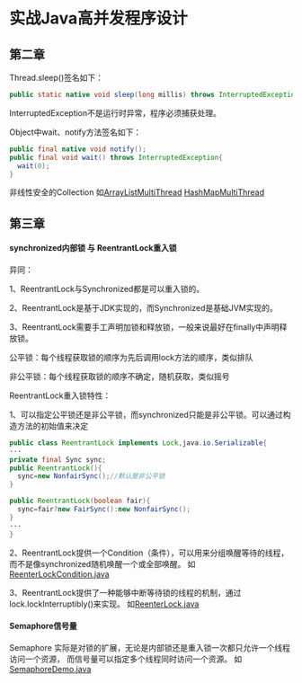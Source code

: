 # 实战Java高并发程序设计

## 第二章
Thread.sleep()签名如下：<br/>
```java
public static native void sleep(long millis) throws InterruptedException; 
```
InterruptedException不是运行时异常，程序必须捕获处理。

Object中wait、notify方法签名如下：<br/>
```java
public final native void notify();
public final void wait() throws InterruptedException{
  wait(0);
}
```
非线性安全的Collection 如[ArrayListMultiThread](https://github.com/Egnaxela/java_journey_learning/blob/master/src/com/practicehighconcurrency/collections/ArrayListMultiThread.java)  [HashMapMultiThread](https://github.com/Egnaxela/java_journey_learning/blob/master/src/com/practicehighconcurrency/collections/HashMapMultiThread.java)

## 第三章
#### synchronized内部锁 与  ReentrantLock重入锁
异同：

1、ReentrantLock与Synchronized都是可以重入锁的。

2、ReentrantLock是基于JDK实现的，而Synchronized是基础JVM实现的。

3、ReentrantLock需要手工声明加锁和释放锁，一般来说最好在finally中声明释放锁。

公平锁：每个线程获取锁的顺序为先后调用lock方法的顺序，类似排队

非公平锁：每个线程获取锁的顺序不确定，随机获取，类似摇号

ReentrantLock重入锁特性：

1、可以指定公平锁还是非公平锁，而synchronized只能是非公平锁。可以通过构造方法的初始值来决定
```java
public class ReentrantLock implements Lock,java.io.Serializable{
···
private final Sync sync;
public ReentrantLock(){
  sync=new NonfairSync();//默认是非公平锁
}

public ReentrantLock(boolean fair){
  sync=fair?new FairSync():new NonfairSync();
}
···
}

```

2、ReentrantLock提供一个Condition（条件），可以用来分组唤醒等待的线程，而不是像synchronized随机唤醒一个或全部唤醒。
如[ReenterLockCondition.java](https://github.com/Egnaxela/java_journey_learning/blob/master/src/com/practicehighconcurrency/chapter3/ReenterLockCondition.java)

3、ReentrantLock提供了一种能够中断等待锁的线程的机制，通过lock.lockInterruptibly()来实现。
如[ReenterLock.java](https://github.com/Egnaxela/java_journey_learning/blob/master/src/com/practicehighconcurrency/chapter3/ReenterLock.java)<br/>
#### Semaphore信号量
Semaphore 实际是对锁的扩展，无论是内部锁还是重入锁一次都只允许一个线程访问一个资源，
而信号量可以指定多个线程同时访问一个资源。
如[SemaphoreDemo.java](https://github.com/Egnaxela/java_journey_learning/blob/master/src/com/practicehighconcurrency/chapter3/SemaphoreDemo.java)



